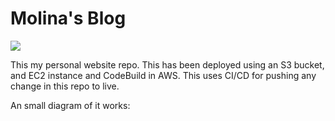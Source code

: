 # Molina's Blog

![](https://codebuild.us-east-1.amazonaws.com/badges?uuid=eyJlbmNyeXB0ZWREYXRhIjoiOXl5cWY0ZldTc1lYejhJU0hKQ0hwSExxZ3JOM3NSSDgxK0FOZ0tDd3pYU0YwbE1tNDY1dXd5TXhvUGpmd2RPU1ByRitmTmhNNkJrVE5pcDBBTS9PcnFjPSIsIml2UGFyYW1ldGVyU3BlYyI6Im5ydWNUV1piRHFqQjFjWGEiLCJtYXRlcmlhbFNldFNlcmlhbCI6MX0%3D&branch=main)

This my personal website repo. This has been deployed using an S3 bucket, and EC2 instance and CodeBuild in AWS.
This uses CI/CD for pushing any change in this repo to live.

An small diagram of it works:
